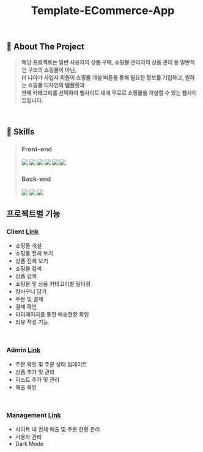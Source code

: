 <div align="center">
  <h1>Template-ECommerce-App</h1>
</div>
  <br />
  
  ## 📝 About The Project
> <b>해당 프로젝트는 일반 사용자의 상품 구매, 쇼핑몰 관리자의 상품 관리 등 일반적인 구조의 쇼핑몰이 아닌,<br /> 더 나아가 사업자 회원이 쇼핑몰 개설 버튼을 통해 필요한 정보를 기입하고, 원하는 쇼핑몰 디자인의 템플릿과 <br />판매 카테고리를 선택하여 웹사이트 내에 무료로 쇼핑몰을 개설할 수 있는 웹사이트입니다.</b>
  <br />
  
  ## 💪 Skills
> <h3>Front-end</h3>
> <img src="https://img.shields.io/badge/React-20232A?style=for-the-badge&logo=react&logoColor=61DAFB"/> <img src="https://img.shields.io/badge/Redux-593D88?style=for-the-badge&logo=redux&logoColor=white"/> <img src="https://img.shields.io/badge/React_Router-CA4245?style=for-the-badge&logo=react-router&logoColor=white"/> <img src="https://img.shields.io/badge/Sass-CC6699?style=for-the-badge&logo=sass&logoColor=white"/> <img src="https://img.shields.io/badge/styled--components-DB7093?style=for-the-badge&logo=styled-components&logoColor=white"/> <img src="https://img.shields.io/badge/Material%20UI-007FFF?style=for-the-badge&logo=mui&logoColor=white"/>
> <h3>Back-end</h3>
> <img src="https://img.shields.io/badge/MongoDB-4EA94B?style=for-the-badge&logo=mongodb&logoColor=white"/> <img src="https://img.shields.io/badge/Node.js-339933?style=for-the-badge&logo=nodedotjs&logoColor=white"/> <img src="https://img.shields.io/badge/Express.js-000000?style=for-the-badge&logo=express&logoColor=white"/>

  ## 프로젝트별 기능
###  Client [Link](https://github.com/amh6281/Template-ECommerce/tree/master/client)
  * 쇼핑몰 개설
  * 쇼핑몰 전체 보기
  * 상품 전체 보기
  * 쇼핑몰 검색
  * 상품 검색
  * 쇼핑몰 및 상품 카테고리별 필터링
  * 장바구니 담기
  * 주문 및 결제
  * 결제 확인
  * 마이페이지를 통한 배송현황 확인
  * 리뷰 작성 기능
  <br />
  
###  Admin [Link](https://github.com/amh6281/Template-ECommerce/tree/master/admin)
  * 주문 확인 및 주문 상태 업데이트
  * 상품 추가 및 관리
  * 리스트 추가 및 관리
  * 매출 확인
  <br />
  
###  Management [Link](https://github.com/amh6281/Template-ECommerce/tree/master/management)
  * 사이트 내 전체 매출 및 주문 현황 관리
  * 사용자 관리
  * Dark Mode

